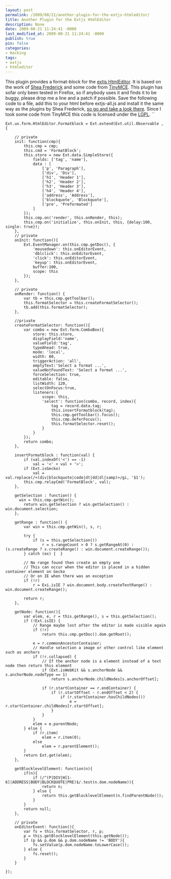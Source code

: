 ```yaml
---
layout: post
permalink: /2009/08/21/another-plugin-for-the-extjs-htmleditor/
title: Another Plugin for the Extjs HtmlEditor
description: None
date: 2009-08-21 11:24:41 -0000
last_modified_at: 2009-08-21 11:24:41 -0000
publish: true
pin: false
categories:
- Hacking
tags:
- extjs
- htmleditor
---
```

This plugin provides a format-block for the [extjs HtmlEditor](https://extjs.com/deploy/dev/docs/?class=Ext.form.HtmlEditor "Extjs HtmlEditor"). It is based on the work of [Shea Frederick](https://code.google.com/p/ext-ux-htmleditor-plugins/) and some code from [TinyMCE](https://tinymce.moxiecode.com). This plugin has sofar only been tested in Firefox, so if anybody uses it and finds it to be buggy, please drop me a line and a patch if possible. Save the following code to a file, add this to your html before extjs-all.js and install it the same way as the plugins by Shea Frederick, [so go and take a look there](https://www.vinylfox.com/plugin-set-for-additional-extjs-htmleditor-buttons/). Since I took some code from TinyMCE this code is licensed under the [LGPL](https://www.gnu.org/licenses/lgpl.html).  ``
  
    Ext.ux.form.HtmlEditor.Formatblock = Ext.extend(Ext.util.Observable , {
    
        // private
        init: function(cmp){
            this.cmp = cmp;
            this.cmd = 'FormatBlock';
            this.store = new Ext.data.SimpleStore({
                fields: ['tag', 'name'],
                data : [
                    ['p', 'Paragraph'],
                    ['div', 'Div'],
                    ['h1', 'Header 1'],
                    ['h2', 'Header 2'],
                    ['h3', 'Header 3'],
                    ['h4', 'Header 4'],
                    ['address', 'Address'],
                    ['blockquote', 'Blockquote'],
                    ['pre', 'Preformated']
                ]
            });
            this.cmp.on('render', this.onRender, this);
            this.cmp.on('initialize', this.onInit, this, {delay:100, single: true});
        },
        // private
        onInit: function(){
            Ext.EventManager.on(this.cmp.getDoc(), {
                'mousedown': this.onEditorEvent,
                'dblclick': this.onEditorEvent,
                'click': this.onEditorEvent,
                'keyup': this.onEditorEvent,
                buffer:100,
                scope: this
            });
        },
    
        // private
        onRender: function() {
            var tb = this.cmp.getToolbar();
            this.formatSelector = this.createFormatSelector();
            tb.add(this.formatSelector);
        },
    
        //private
        createFormatSelector: function(){
            var combo = new Ext.form.ComboBox({
                store: this.store,
                displayField:'name',
                valueField:'tag',
                typeAhead: true,
                mode: 'local',
                width: 80,
                triggerAction: 'all',
                emptyText:'Select a format ...',
                valueNotFoundText: 'Select a format ...',
                forceSelection: true,
                editable: false,
                listWidth: 120,
                selectOnFocus:true,
                listeners:{
                    scope: this,
                    'select': function(combo, record, index){
                        tag = record.data.tag;
                        this.insertFormatblock(tag);
                        this.cmp.getToolbar().focus();
                        this.cmp.deferFocus();
                        this.formatSelector.reset();
                    }
                }
            });
            return combo;
        },
    
        insertFormatblock : function(val) {
            if (val.indexOf('<') == -1)
                val = '<' + val + '>';
            if (Ext.isGecko)
                val = val.replace(/<(div|blockquote|code|dt|dd|dl|samp)>/gi, '$1');
            this.cmp.relayCmd('FormatBlock', val);
        },
    
        getSelection : function() {
          win = this.cmp.getWin();
            return win.getSelection ? win.getSelection() : win.document.selection;
        },
    
        getRange : function() {
            var win = this.cmp.getWin(), s, r;
    
            try {
                if (s = this.getSelection())
                    r = s.rangeCount > 0 ? s.getRangeAt(0) : (s.createRange ? s.createRange() : win.document.createRange());
            } catch (ex) {  }
    
            // No range found then create an empty one
            // This can occur when the editor is placed in a hidden container element on Gecko
            // Or on IE when there was an exception
            if (!r)
                r = Exi.isIE ? win.document.body.createTextRange() : win.document.createRange();
    
            return r;
        },  
    
        getNode: function(){
            var elem, e, r = this.getRange(), s = this.getSelection();
            if (!Ext.isIE) {
                // Range maybe lost after the editor is made visible again
                if (!r)
                    return this.cmp.getDoc().dom.getRoot();
    
                e = r.commonAncestorContainer;
                // Handle selection a image or other control like element such as anchors
                if (!r.collapsed) {
                    // If the anchor node is a element instead of a text node then return this element
                    if (Ext.isWebKit && s.anchorNode && s.anchorNode.nodeType == 1)
                        return s.anchorNode.childNodes[s.anchorOffset]; 
    
                    if (r.startContainer == r.endContainer) {
                        if (r.startOffset - r.endOffset < 2) {
                            if (r.startContainer.hasChildNodes())
                                e = r.startContainer.childNodes[r.startOffset];
                        }
                    }
                }
                elem = e.parentNode;
            } else {
                if (r.item)
                    elem = r.item(0);
                else
                    elem = r.parentElement();
            }
            return Ext.get(elem);
        },
    
        getBlocklevelElement: function(n){
            if(n){
                if (/^(P|DIV|H[1-6]|ADDRESS|BODY|BLOCKQUOTE|PRE)$/.test(n.dom.nodeName)){
                    return n;
                } else {
                    return this.getBlocklevelElement(n.findParentNode());
                }
            }
            return null;
        },  
    
        // private
        onEditorEvent: function(){
            var fs = this.formatSelector, r, p;
            p = this.getBlocklevelElement(this.getNode());
            if (p && p.dom && p.dom.nodeName != 'BODY'){
                fs.setValue(p.dom.nodeName.toLowerCase());
            } else {
                fs.reset();
            }
        }
    
    });
